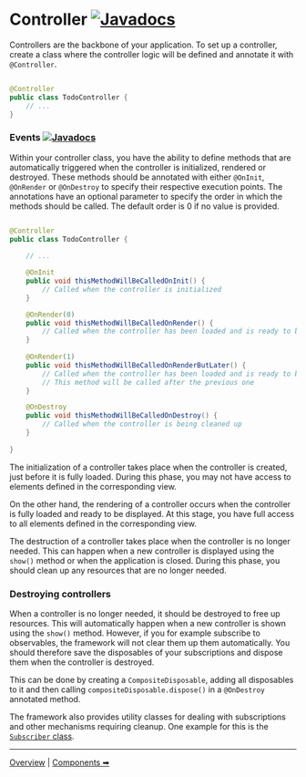 # Controller [![Javadocs](https://javadoc.io/badge2/org.fulib/fulibFx/Javadocs.svg?color=green)](https://javadoc.io/doc/org.fulib/fulibFx/latest/org/fulib/fx/annotation/controller/Controller.html) 

Controllers are the backbone of your application. To set up a controller, create a class where the controller logic will
be defined and annotate it with `@Controller`.

```java

@Controller
public class TodoController {
    // ...
}
```

### Events [![Javadocs](https://javadoc.io/badge2/org.fulib/fulibFx/Javadocs.svg?color=green)](https://javadoc.io/doc/org.fulib/fulibFx/latest/org/fulib/fx/annotation/event/package-summary.html)

Within your controller class, you have the ability to define methods that are automatically triggered when the
controller is initialized, rendered or destroyed. These methods should be annotated with either `@OnInit`, `@OnRender`
or `@OnDestroy` to specify their respective execution points. The annotations have an optional parameter to specify the
order in which the methods should be called. The default order is 0 if no value is provided.

```java

@Controller
public class TodoController {
    
    // ...

    @OnInit
    public void thisMethodWillBeCalledOnInit() {
        // Called when the controller is initialized
    }

    @OnRender(0)
    public void thisMethodWillBeCalledOnRender() {
        // Called when the controller has been loaded and is ready to be displayed
    }
    
    @OnRender(1)
    public void thisMethodWillBeCalledOnRenderButLater() {
        // Called when the controller has been loaded and is ready to be displayed
        // This method will be called after the previous one
    }

    @OnDestroy
    public void thisMethodWillBeCalledOnDestroy() {
        // Called when the controller is being cleaned up
    }
    
}
```

The initialization of a controller takes place when the controller is created, just before it is fully loaded. During
this phase, you may not have access to elements defined in the corresponding view.

On the other hand, the rendering of a controller occurs when the controller is fully loaded and ready to be displayed.
At this stage, you have full access to all elements defined in the corresponding view.

The destruction of a controller takes place when the controller is no longer needed. This can happen when a new controller
is displayed using the `show()` method or when the application is closed. During this phase, you should clean up any
resources that are no longer needed.

### Destroying controllers

When a controller is no longer needed, it should be destroyed to free up resources. This will automatically happen when
a new controller is shown using the `show()` method. However, if you for example subscribe to observables, the framework
will not clear them up them automatically. You should therefore save the disposables of your subscriptions and dispose them
when the controller is destroyed.

This can be done by creating a `CompositeDisposable`, adding all disposables to it and then calling `compositeDisposable.dispose()`
in a `@OnDestroy` annotated method.

The framework also provides utility classes for dealing with subscriptions and other mechanisms requiring cleanup.
One example for this is the [`Subscriber` class](../features/1-subscriber.md).


---

[Overview](README.md) | [Components ➡](2-components.md)
